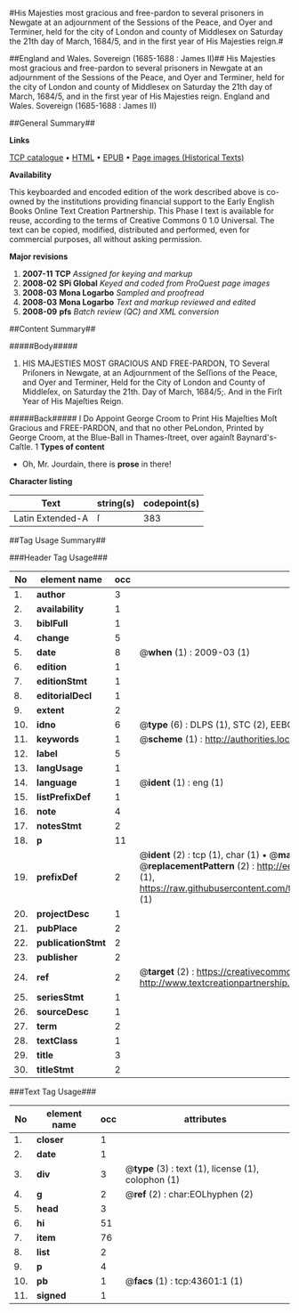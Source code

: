 #His Majesties most gracious and free-pardon to several prisoners in Newgate at an adjournment of the Sessions of the Peace, and Oyer and Terminer, held for the city of London and county of Middlesex on Saturday the 21th day of March, 1684/5, and in the first year of His Majesties reign.#

##England and Wales. Sovereign (1685-1688 : James II)##
His Majesties most gracious and free-pardon to several prisoners in Newgate at an adjournment of the Sessions of the Peace, and Oyer and Terminer, held for the city of London and county of Middlesex on Saturday the 21th day of March, 1684/5, and in the first year of His Majesties reign.
England and Wales. Sovereign (1685-1688 : James II)

##General Summary##

**Links**

[TCP catalogue](http://www.ota.ox.ac.uk/tcp/)  • 
[HTML](http://tei.it.ox.ac.uk/tcp/Texts-HTML/free/A46/A46488.html)  • 
[EPUB](http://tei.it.ox.ac.uk/tcp/Texts-EPUB/free/A46/A46488.epub) • 
[Page images (Historical Texts)](https://data.historicaltexts.jisc.ac.uk/view?pubId=eebo-09550834e&pageId=eebo-09550834e-43601-1)

**Availability**

This keyboarded and encoded edition of the
	       work described above is co-owned by the institutions
	       providing financial support to the Early English Books
	       Online Text Creation Partnership. This Phase I text is
	       available for reuse, according to the terms of Creative
	       Commons 0 1.0 Universal. The text can be copied,
	       modified, distributed and performed, even for
	       commercial purposes, all without asking permission.

**Major revisions**

1. __2007-11__ __TCP__ *Assigned for keying and markup*
1. __2008-02__ __SPi Global__ *Keyed and coded from ProQuest page images*
1. __2008-03__ __Mona Logarbo__ *Sampled and proofread*
1. __2008-03__ __Mona Logarbo__ *Text and markup reviewed and edited*
1. __2008-09__ __pfs__ *Batch review (QC) and XML conversion*

##Content Summary##

#####Body#####

1. HIS MAJESTIES MOST GRACIOUS AND FREE-PARDON, TO Several Priſoners in Newgate, at an Adjournment of the Seſſions of the Peace, and Oyer and Terminer, Held for the City of London and County of Middleſex, on Saturday the 21th. Day of March, 1684/5;. And in the Firſt Year of His Majeſties Reign.

#####Back#####
I Do Appoint George Croom to Print His Majeſties Moſt Gracious and FREE-PARDON, and that no other PeLondon, Printed by George Croom, at the Blue-Ball in Thames-ſtreet, over againſt Baynard's-Caſtle. 1
**Types of content**

  * Oh, Mr. Jourdain, there is **prose** in there!

**Character listing**


|Text|string(s)|codepoint(s)|
|---|---|---|
|Latin Extended-A|ſ|383|

##Tag Usage Summary##

###Header Tag Usage###

|No|element name|occ|attributes|
|---|---|---|---|
|1.|__author__|3||
|2.|__availability__|1||
|3.|__biblFull__|1||
|4.|__change__|5||
|5.|__date__|8| @__when__ (1) : 2009-03 (1)|
|6.|__edition__|1||
|7.|__editionStmt__|1||
|8.|__editorialDecl__|1||
|9.|__extent__|2||
|10.|__idno__|6| @__type__ (6) : DLPS (1), STC (2), EEBO-CITATION (1), OCLC (1), VID (1)|
|11.|__keywords__|1| @__scheme__ (1) : http://authorities.loc.gov/ (1)|
|12.|__label__|5||
|13.|__langUsage__|1||
|14.|__language__|1| @__ident__ (1) : eng (1)|
|15.|__listPrefixDef__|1||
|16.|__note__|4||
|17.|__notesStmt__|2||
|18.|__p__|11||
|19.|__prefixDef__|2| @__ident__ (2) : tcp (1), char (1)  •  @__matchPattern__ (2) : ([0-9\-]+):([0-9IVX]+) (1), (.+) (1)  •  @__replacementPattern__ (2) : http://eebo.chadwyck.com/downloadtiff?vid=$1&page=$2 (1), https://raw.githubusercontent.com/textcreationpartnership/Texts/master/tcpchars.xml#$1 (1)|
|20.|__projectDesc__|1||
|21.|__pubPlace__|2||
|22.|__publicationStmt__|2||
|23.|__publisher__|2||
|24.|__ref__|2| @__target__ (2) : https://creativecommons.org/publicdomain/zero/1.0/ (1), http://www.textcreationpartnership.org/docs/. (1)|
|25.|__seriesStmt__|1||
|26.|__sourceDesc__|1||
|27.|__term__|2||
|28.|__textClass__|1||
|29.|__title__|3||
|30.|__titleStmt__|2||


###Text Tag Usage###

|No|element name|occ|attributes|
|---|---|---|---|
|1.|__closer__|1||
|2.|__date__|1||
|3.|__div__|3| @__type__ (3) : text (1), license (1), colophon (1)|
|4.|__g__|2| @__ref__ (2) : char:EOLhyphen (2)|
|5.|__head__|3||
|6.|__hi__|51||
|7.|__item__|76||
|8.|__list__|2||
|9.|__p__|4||
|10.|__pb__|1| @__facs__ (1) : tcp:43601:1 (1)|
|11.|__signed__|1||
